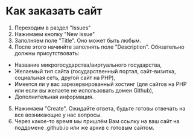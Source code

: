 # Как заказать сайт
1. Переходим в раздел "Issues"
2. Нажимаем кнопку "New issue"
3. Заполняем поле "Title". Оно может быть любым.
4. После этого начинйте заполнять поле "Description". Обязательно должны присутствовать:
* Название микрогосударства/виртуального государства,
* Желаемый тип сайта (государственный портал, сайт-визитка, социальная сеть, другой сайт на PHP),
* Имеется ли у вас зарезервированный хостинг (для сайтов на PHP или если вы желаете не использовать домен Github),
* Дополнительная информация.
5. Нажимаем "Create". Ожидайте ответа, будьте готовы отвечать на все возникающие у нас вопросы.
6. Через какое-то время мы пришлём Вам ссылку на ваш сайт на поддомене .github.io или же архив с готовым сайтом.
